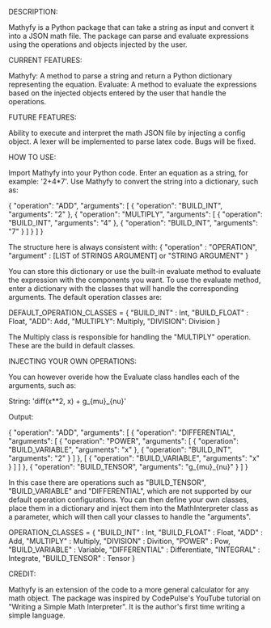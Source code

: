 DESCRIPTION:

Mathyfy is a Python package that can take a string as input and convert it into a JSON math file. The package can parse and evaluate expressions using the operations and objects injected by the user.

CURRENT FEATURES:

Mathyfy: A method to parse a string and return a Python dictionary representing the equation.
Evaluate: A method to evaluate the expressions based on the injected objects entered by the user that handle the operations.

FUTURE FEATURES:

Ability to execute and interpret the math JSON file by injecting a config object.
A lexer will be implemented to parse latex code.
Bugs will be fixed.

HOW TO USE:

Import Mathyfy into your Python code.
Enter an equation as a string, for example: '2+4*7'.
Use Mathyfy to convert the string into a dictionary, such as:

{
    "operation": "ADD",
    "arguments": [
        {
            "operation": "BUILD_INT",
            "arguments": "2"
        },
        {
            "operation": "MULTIPLY",
            "arguments": [
                {
                    "operation": "BUILD_INT",
                    "arguments": "4"
                },
                {
                    "operation": "BUILD_INT",
                    "arguments": "7"
                }
            ]
        }
    ]
}

The structure here is always consistent with:
{
    "operation" : "OPERATION",
    "argument"  : [LIST of STRINGS ARGUMENT] or "STRING ARGUMENT"
}

You can store this dictionary or use the built-in evaluate method to evaluate the expression with the components you want.
To use the evaluate method, enter a dictionary with the classes that will handle the corresponding arguments. The default operation classes are:

DEFAULT_OPERATION_CLASSES = {
"BUILD_INT" : Int,
"BUILD_FLOAT" : Float,
"ADD": Add,
"MULTIPLY": Multiply,
"DIVISION": Division
}

The Multiply class is responsible for handling the "MULTIPLY" operation. These are the build in default classes. 

INJECTING YOUR OWN OPERATIONS:

You can however overide how the Evaluate class handles each of the arguments, such as:

String: 'diff(x**2, x) + g_{mu}_{nu}'

Output:

{
    "operation": "ADD",
    "arguments": [
        {
            "operation": "DIFFERENTIAL",
            "arguments": [
                {
                    "operation": "POWER",
                    "arguments": [
                        {
                            "operation": "BUILD_VARIABLE",
                            "arguments": "x"
                        },
                        {
                            "operation": "BUILD_INT",
                            "arguments": "2"
                        }
                    ]
                },
                [
                    {
                        "operation": "BUILD_VARIABLE",
                        "arguments": "x"
                    }
                ]
            ]
        },
        {
            "operation": "BUILD_TENSOR",
            "arguments": "g_{mu}_{nu}"
        }
    ]
}

In this case there are operations such as "BUILD_TENSOR", "BUILD_VARIABLE" and  "DIFFERENTIAL", which are not supported by our default operation configurations. You can then define your own classes, place them in a dictionary and inject them into the MathInterpreter class as a parameter, which will then call your classes to handle the "arguments". 


OPERATION_CLASSES = {
                        "BUILD_INT"         : Int,
                        "BUILD_FLOAT"       : Float,
                        "ADD"               : Add,
                        "MULTIPLY"          : Multiply,
                        "DIVISION"          : Divition,
                        "POWER"             : Pow,
                        "BUILD_VARIABLE"    : Variable,
                        "DIFFERENTIAL"      : Differentiate,
                        "INTEGRAL"          : Integrate,
                        "BUILD_TENSOR"      : Tensor
                    }

CREDIT:

Mathyfy is an extension of the code to a more general calculator for any math object. The package was inspired by CodePulse's YouTube tutorial on "Writing a Simple Math Interpreter". It is the author's first time writing a simple language.